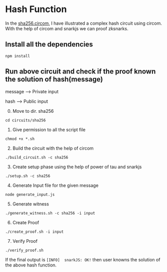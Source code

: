 # Hash Function
In the [sha256.circom](circuits/sha256/sha256.circom), I have illustrated a complex hash circuit using circom.
With the help of circom and snarkjs we can proof zksnarks.

## Install all the dependencies 
```
npm install
```

## Run above circuit and check if the proof known the solution of hash(message)
message --> Private input

hash --> Public input

0. Move to dir. sha256
```
cd circuits/sha256
```

1. Give permission to all the script file
```
chmod +x *.sh
```

2. Build the circuit with the help of circom
```
./build_circuit.sh -c sha256 
```

3.  Create setup phase using the help of power of tau and snarkjs
```
./setup.sh -c sha256
```

4. Generate Input file for the given message
```
node generate_input.js
```

5. Generate witness
```
./generate_witness.sh -c sha256 -i input
```

6. Create Proof
```
./create_proof.sh -i input
```

7. Verify Proof
```
./verify_proof.sh
```

If the final output is `[INFO]  snarkJS: OK!` then user knowns the solution of the above hash function.